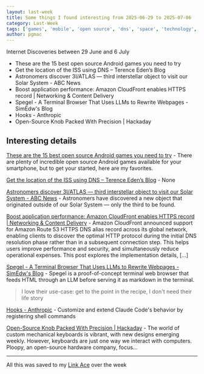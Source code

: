 ```yaml
---
layout: last-week
title: Some things I found interesting from 2025-06-29 to 2025-07-06
category: Last-Week
tags: ['games', 'mobile', 'open source', 'dns', 'space', 'technology', 'space', 'aws', 'dns', 'technology', 'ai', 'browser', 'cli', 'llm', 'ai', 'coding assistant', 'llm', 'hardware', 'open source', 'technology']
author: pgmac
---
```


Internet Discoveries between 29 June and  6 July

- These are the 15 best open source Android games you need to try
- Get the location of the ISS using DNS – Terence Eden’s Blog
- Astronomers discover 3I/ATLAS — third interstellar object to visit our Solar System - ABC News
- Boost application performance: Amazon CloudFront enables HTTPS record | Networking & Content Delivery
- Spegel - A Terminal Browser That Uses LLMs to Rewrite Webpages - SimEdw's Blog
- Hooks - Anthropic
- Open-Source Knob Packed With Precision | Hackaday

## Interesting details

<a name="These are the 15 best open source Android games you need to try">[These are the 15 best open source Android games you need to try](https://www.androidauthority.com/best-open-source-android-games-3571204/)</a> - There are plenty of incredible open source Android games available for your smartphone, but to get your started, here are my favorites.

<a name="Get the location of the ISS using DNS – Terence Eden’s Blog">[Get the location of the ISS using DNS – Terence Eden’s Blog](https://shkspr.mobi/blog/2025/07/get-the-location-of-the-iss-using-dns/)</a> - None

<a name="Astronomers discover 3I/ATLAS — third interstellar object to visit our Solar System - ABC News">[Astronomers discover 3I/ATLAS — third interstellar object to visit our Solar System - ABC News](https://www.abc.net.au/news/science/2025-07-03/3i-atlas-a11pl3z-interstellar-object-in-our-solar-system/105489180)</a> - Astronomers have discovered a new object that originated outside of our Solar System — only the third to be found.

<a name="Boost application performance: Amazon CloudFront enables HTTPS record | Networking & Content Delivery">[Boost application performance: Amazon CloudFront enables HTTPS record | Networking & Content Delivery](https://aws.amazon.com/blogs/networking-and-content-delivery/boost-application-performance-amazon-cloudfront-enables-https-record/)</a> - Amazon CloudFront announced support for Amazon Route 53 HTTPS DNS alias record across its global network, enabling clients to discover the optimal HTTP protocol during the initial DNS resolution phase rather than in a subsequent connection step. This helps users improve performance and security, and simultaneously reduce operational expenses. This post explores the implementation details, […]

<a name="Spegel - A Terminal Browser That Uses LLMs to Rewrite Webpages - SimEdw's Blog">[Spegel - A Terminal Browser That Uses LLMs to Rewrite Webpages - SimEdw's Blog](https://simedw.com/2025/06/23/introducing-spegel/)</a> - Spegel is a proof-of-concept terminal web browser that feeds HTML through an LLM before serving it as markdown in the terminal.

> I love their use-case: get to the point in the recipe, I don't need their life story

<a name="Hooks - Anthropic">[Hooks - Anthropic](https://docs.anthropic.com/en/docs/claude-code/hooks)</a> - Customize and extend Claude Code's behavior by registering shell commands

<a name="Open-Source Knob Packed With Precision | Hackaday">[Open-Source Knob Packed With Precision | Hackaday](https://hackaday.com/2025/06/28/open-source-knob-packed-with-precision/)</a> - The world of custom mechanical keyboards is vibrant, with new designs emerging weekly. However, keyboards are just one way we interact with computers. Ploopy, an open-source hardware company, focus…


---

All this was saved to my [Link Ace](https://links.pgmac.net.au/) over the week